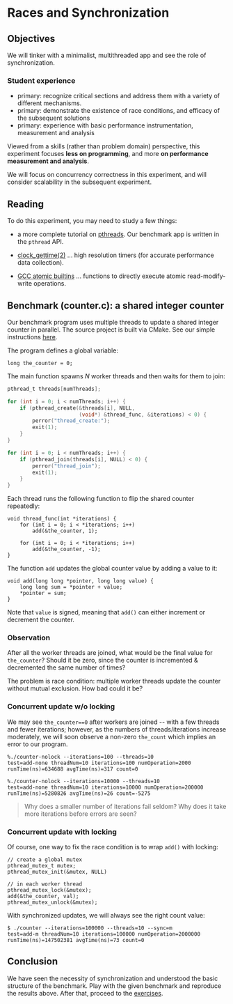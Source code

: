 Races and Synchronization
======================================

Objectives
-------------

We will tinker with a minimalist, multithreaded app and see the role of synchronization. 

### Student experience

*   primary: recognize critical sections and address them with a variety of different mechanisms.
*   primary: demonstrate the existence of race conditions, and efficacy of the subsequent solutions
*   primary: experience with basic performance instrumentation, measurement and analysis

Viewed from a skills (rather than problem domain) perspective, this experiment focuses **less on programming**, and more **on performance measurement and analysis**.

We will focus on concurrency correctness in this experiment, and will consider scalability in the subsequent experiment. 

## Reading

To do this experiment, you may need to study a few things:

* a more complete tutorial on [pthreads](https://computing.llnl.gov/tutorials/pthreads). Our benchmark app is written in the `pthread` API.

* [clock\_gettime(2)](http://man7.org/linux/man-pages/man2/clock_gettime.2.html) ... high resolution timers (for accurate performance data collection).

* [GCC atomic builtins](https://gcc.gnu.org/onlinedocs/gcc/_005f_005fatomic-Builtins.html) ... functions to directly execute atomic read-modify-write operations.

## Benchmark (counter.c): a shared integer counter

Our benchmark program uses multiple threads to update a shared integer counter in parallel. The source project is built via CMake. See our simple instructions [here](./cmake.md).

The program defines a global variable: 

```
long the_counter = 0;
```

The main function spawns *N* worker threads and then waits for them to join: 

```c
pthread_t threads[numThreads];

for (int i = 0; i < numThreads; i++) {
    if (pthread_create(&threads[i], NULL,
                       (void*) &thread_func, &iterations) < 0) {
        perror("thread_create:");
        exit(1);
    }
}

for (int i = 0; i < numThreads; i++) {
    if (pthread_join(threads[i], NULL) < 0) {
        perror("thread_join");
        exit(1);
    }
}
```

Each thread runs the following function to flip the shared counter repeatedly: 

```
void thread_func(int *iterations) {
	for (int i = 0; i < *iterations; i++)
		add(&the_counter, 1);

	for (int i = 0; i < *iterations; i++)
		add(&the_counter, -1);
}
```

The function `add` updates the global counter value by adding a value to it: 


```
void add(long long *pointer, long long value) {
    long long sum = *pointer + value;
    *pointer = sum;
} 
```

Note that `value` is signed, meaning that `add()` can either increment or decrement the counter. 

### Observation

After all the worker threads are joined, what would be the final value for `the_counter`? Should it be zero, since the counter is incremented & decremented the same number of times? 

The problem is race condition: multiple worker threads update the counter without mutual exclusion. How bad could it be? 

### Concurrent update w/o locking

We may see `the_counter==0` after workers are joined -- with a few threads and fewer iterations; however, as the numbers of threads/iterations increase moderately, we will soon observe a non-zero `the_count` which implies an error to our program. 

```
%./counter-nolock --iterations=100 --threads=10
test=add-none threadNum=10 iterations=100 numOperation=2000 runTime(ns)=634688 avgTime(ns)=317 count=0

%./counter-nolock --iterations=10000 --threads=10
test=add-none threadNum=10 iterations=10000 numOperation=200000 runTime(ns)=5280826 avgTime(ns)=26 count=-5275
```

> Why does a smaller number of iterations fail seldom?  Why does it take more iterations before errors are seen?  

### Concurrent update with locking

Of course, one way to fix the race condition is to wrap `add()` with locking: 

```
// create a global mutex
pthread_mutex_t mutex;
pthread_mutex_init(&mutex, NULL)

// in each worker thread
pthread_mutex_lock(&mutex);
add(&the_counter, val);
pthread_mutex_unlock(&mutex);
```

With synchronized updates, we will always see the right count value: 

```
$ ./counter --iterations=100000 --threads=10 --sync=m
test=add-m threadNum=10 iterations=100000 numOperation=2000000 runTime(ns)=147502381 avgTime(ns)=73 count=0
```

## Conclusion

We have seen the necessity of synchronization and understood the basic structure of the benchmark. Play with the given benchmark and reproduce the results above. After that, proceed to the [exercises](./2a-exercises.md). 